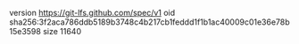 version https://git-lfs.github.com/spec/v1
oid sha256:3f2aca786ddb5189b3748c4b217cb1feddd1f1b1ac40009c01e36e78b15e3598
size 11640
